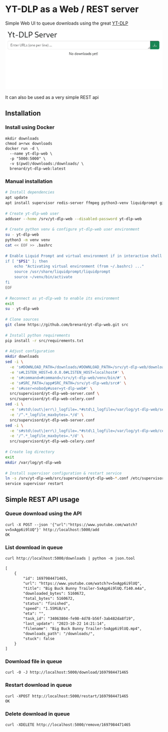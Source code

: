 # YT-DLP as a Web / REST server

Simple Web UI to queue downloads using the great [YT-DLP](https://github.com/yt-dlp/yt-dlp)

![sample](static/sample.gif)

It can also be used as a very simple REST api

## Installation

### Install using Docker

```
mkdir downloads
chmod a+rwx downloads
docker run -d \
  --name yt-dlp-web \
  -p "5000:5000" \
  -v $(pwd)/downloads:/downloads/ \
  brenard/yt-dlp-web:latest
```

### Manual installation

```bash
# Install dependencies
apt update
apt install supervisor redis-server ffmpeg python3-venv liquidprompt git sed

# Create yt-dlp-web user
adduser --home /srv/yt-dlp-web --disabled-password yt-dlp-web

# Create python venv & configure yt-dlp-web user environment
su - yt-dlp-web
python3 -m venv venv
cat << EOF >> .bashrc

# Enable Liquid Prompt and virtual environment if in interactive shell
if [ "$PS1" ]; then
    echo "Activating virtual environment (from ~/.bashrc) ..."
    source /usr/share/liquidprompt/liquidprompt
    source ~/venv/bin/activate
fi
EOF

# Reconnect as yt-dlp-web to enable its environment
exit
su - yt-dlp-web

# Clone sources
git clone https://github.com/brenard/yt-dlp-web.git src

# Install python requirements
pip install -r src/requirements.txt

# Adjust configuration
mkdir downloads
sed -i \
  -e 's#DOWNLOAD_PATH=/downloads/#DOWNLOAD_PATH=/srv/yt-dlp-web/downloads/#' \
  -e 's#LISTEN_HOST=0.0.0.0#LISTEN_HOST=localhost#' \
  -e 's#command=#command=/srv/yt-dlp-web/venv/bin/#' \
  -e 's#SRC_PATH=/app#SRC_PATH=/srv/yt-dlp-web/src#' \
  -e 's#user=nobody#user=yt-dlp-web#' \
  src/supervisord/yt-dlp-web-server.conf \
  src/supervisord/yt-dlp-web-celery.conf
sed -i \
  -e 's#std\(out\|err\)_logfile=.*#std\1_logfile=/var/log/yt-dlp-web/server.log#' \
  -e '/^.*_logfile_maxbytes=.*/d' \
  src/supervisord/yt-dlp-web-server.conf
sed -i \
  -e 's#std\(out\|err\)_logfile=.*#std\1_logfile=/var/log/yt-dlp-web/celery.log#' \
  -e '/^.*_logfile_maxbytes=.*/d' \
  src/supervisord/yt-dlp-web-celery.conf

# Create log directory
exit
mkdir /var/log/yt-dlp-web

# Install supervisor configuration & restart service
ln -s /srv/yt-dlp-web/src/supervisord/yt-dlp-web-*.conf /etc/supervisor/conf.d/
service supervisor restart
```

## Simple REST API usage

### Queue download using the API

```
curl -X POST --json '{"url":"https://www.youtube.com/watch?v=5xAgp6i9lUQ"}' http://localhost:5000/add
OK
```

### List download in queue

```
curl http://localhost:5000/downloads | python -m json.tool

[
    {
        "id": 1697984471465,
        "url": "https://www.youtube.com/watch?v=5xAgp6i9lUQ",
        "title": "Big Buck Bunny Trailer-5xAgp6i9lUQ.f140.m4a",
        "downloaded_bytes": 5160672,
        "total_bytes": 5160672,
        "status": "finished",
        "speed": "1.55MiB/s",
        "eta": "",
        "task_id": "34063804-fe98-4d78-b56f-3ab482da8f19",
        "last_update": "2023-10-22 14:21:14",
        "filename": "Big Buck Bunny Trailer-5xAgp6i9lUQ.mp4",
        "downloads_path": "/downloads/",
        "stuck": false
    }
]
```

### Download file in queue

```
curl -O -J http://localhost:5000/download/1697984471465
```

### Restart download in queue

```
curl -XPOST http://localhost:5000/restart/1697984471465
OK
```

### Delete download in queue

```
curl -XDELETE http://localhost:5000/remove/1697984471465
```
